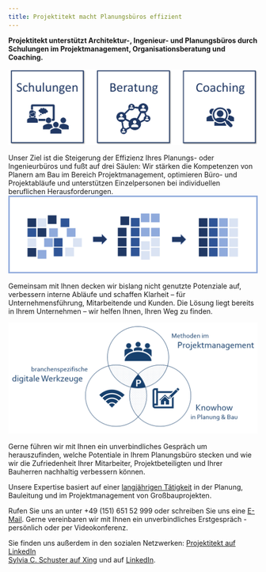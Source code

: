 ```yaml
---
title: Projektitekt macht Planungsbüros effizient
---
```


**Projektitekt unterstützt Architektur-, Ingenieur- und Planungsbüros durch Schulungen im Projektmanagement, Organisationsberatung und Coaching.**
<br><br>
![Das Angebot von Projektitekt: Schulungen, Beratung und Coaching](/contents/schulung-beratung-coaching.png)<br>
    
Unser Ziel ist die Steigerung der Effizienz Ihres Planungs- oder Ingenieurbüros und fußt auf drei Säulen: Wir stärken die Kompetenzen von Planern am Bau im Bereich Projektmanagement, optimieren Büro- und Projektabläufe und unterstützen Einzelpersonen bei individuellen beruflichen Herausforderungen.
![Klarheit durch geregelte Abläufe](/contents/struktur-prozess.png)<br>

Gemeinsam mit Ihnen decken wir bislang nicht genutzte Potenziale auf, verbessern interne Abläufe und schaffen Klarheit – für Unternehmensführung, Mitarbeitende und Kunden. Die Lösung liegt bereits in Ihrem Unternehmen – wir helfen Ihnen, Ihren Weg zu finden.<br>

![USP Projektitekt](/contents/USP_Projektitekt.PNG)
  
Gerne führen wir mit Ihnen ein unverbindliches Gespräch um herauszufinden, welche Potentiale in Ihrem Planungsbüro stecken und wie wir die Zufriedenheit Ihrer Mitarbeiter, Projektbeteiligten und Ihrer Bauherren nachhaltig verbessern können.

Unsere Expertise basiert auf einer [langjährigen Tätigkeit](/referenzen) in der Planung, Bauleitung und im Projektmanagement von Großbauprojekten.

Rufen Sie uns an unter +49 (151) 651 52 999 oder schreiben Sie uns eine
[E-Mail](mailto:mail@projektitekt.de). Gerne vereinbaren wir mit Ihnen ein unverbindliches Erstgespräch - persönlich oder per Videokonferenz. 

Sie finden uns außerdem in den sozialen Netzwerken:
[Projektitekt auf LinkedIn](https://www.linkedin.com/company/projektitekt)<br>
[Sylvia C. Schuster auf Xing](https://www.xing.com/profile/SylviaC_Schuster) und auf [LinkedIn](https://www.linkedin.com/in/sylvia-c-schuster/).

